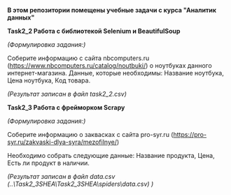 **В этом репозитории помещены учебные задачи с курса "Аналитик данных"**

**Task2_2 Работа с библиотекой Selenium и BeautifulSoup**

*(Формулировка задания:)*


  Соберите информацию с сайта nbcomputers.ru (https://www.nbcomputers.ru/catalog/noutbuki/) о ноутбуках данного интернет-магазина.
  Данные, которые необходимы: Название ноутбука, Цена ноутбука, Код товара.
  
  
  *(Результат записан в файл task2_2.csv)*

**Task2_3 Работа с фрейморком Scrapy**


*(Формулировка задания:)*

Соберите информацию о заквасках с сайта pro-syr.ru (https://pro-syr.ru/zakvaski-dlya-syra/mezofilnye/)

Необходимо собрать следующие данные: Название продукта, Цена, Есть ли продукт в наличии.

*(Результат записан в файл data.csv (..\Task2_3SHEA\Task2_3SHEA\spiders\data.csv) )*




